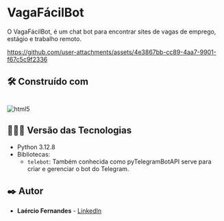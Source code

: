 # VagaFácilBot 
O VagaFácilBot, é um chat bot para encontrar sites de vagas de emprego, estágio e trabalho remoto.

https://github.com/user-attachments/assets/4e3867bb-cc89-4aa7-9901-f67c5c9f2336

## 🛠️ Construído com

<div style="display: inline-block"><br/>
  <img align="center" alt="html5" src="https://img.shields.io/badge/Python-3776AB?style=for-the-badge&logo=python&logoColor=white" /> 
</div><br/>

## 👨🏽‍💻 Versão das Tecnologias

* Python 3.12.8
* Bibliotecas:
  * ```telebot```: Também conhecida como pyTelegramBotAPI serve para criar e gerenciar o bot do Telegram.

## ✒️ Autor

* **Laércio Fernandes** - [LinkedIn](https://www.linkedin.com/in/laercio-fernandes/)
